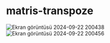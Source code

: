 # matris-transpoze
![Ekran görüntüsü 2024-09-22 200438](https://github.com/user-attachments/assets/79c9ac25-4b99-43cd-be3e-d2c53971bd17)
![Ekran görüntüsü 2024-09-22 200456](https://github.com/user-attachments/assets/e64aae0f-35e0-41e6-9d9c-6d0373604844)
